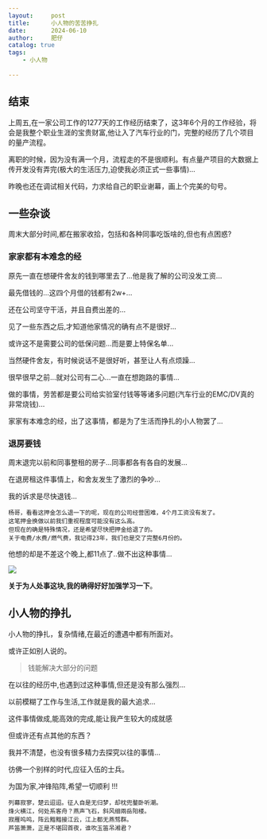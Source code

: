 ```yaml
---
layout:     post
title:      小人物的苦苦挣扎
date:       2024-06-10
author:     肥仔
catalog: true
tags:
    - 小人物
    
--- 
```


## 结束

上周五,在一家公司工作的1277天的工作经历结束了，这3年6个月的工作经验，将会是我整个职业生涯的宝贵财富,他让入了汽车行业的门，完整的经历了几个项目的量产流程。

离职的时候，因为没有满一个月，流程走的不是很顺利。有点量产项目的大数据上传开发没有弄完(极大的生活压力,迫使我必须正式一些事情)...

昨晚也还在调试相关代码，力求给自己的职业谢幕，画上个完美的句号。

## 一些杂谈

周末大部分时间,都在搬家收拾，包括和各种同事吃饭啥的,但也有点困惑?

### 家家都有本难念的经

原先一直在想硬件舍友的钱到哪里去了...他是我了解的公司没发工资...

最先借钱的...这四个月借的钱都有2w+...

还在公司坚守干活，并且自费出差的...

见了一些东西之后,才知道他家情况的确有点不是很好...

或许这不是需要公司的低保问题...而是要上特保名单...

当然硬件舍友，有时候说话不是很好听，甚至让人有点烦躁...

很早很早之前...就对公司有二心...一直在想跑路的事情...

做的事情，劳苦都是要公司给实验室付钱等等诸多问题(汽车行业的EMC/DV真的非常烧钱)...

家家有本难念的经，出了这事情，都是为了生活而挣扎的小人物罢了...

### 退房要钱

周末退完以前和同事整租的房子...同事都各有各自的发展...

在退房租这件事情上，和舍友发生了激烈的争吵...

我的诉求是尽快退钱...

```
杨哥，看看这押金怎么退一下的呢，现在的公司经营困难，4个月工资没有发了。
这笔押金换做以前我们重视程度可能没有这么高。
但现在的确是特殊情况，还是希望尽快把押金给退了的。
关于电费/水费/燃气费，我记得23年，我们也是交了完整6月份的。
```

他想的却是不差这个晚上,都11点了..做不出这种事情...

<img src ="https://daniao2017.github.io/img/in_post/工作经验/时间.png">


**关于为人处事这块,我的确得好好加强学习一下**。


## 小人物的挣扎

小人物的挣扎，复杂情绪,在最近的遭遇中都有所面对。

或许正如别人说的。

>钱能解决大部分的问题

在以往的经历中,也遇到过这种事情,但还是没有那么强烈...

以前模糊了工作与生活,工作就是我的最大追求...

这件事情做成,能高效的完成,能让我产生较大的成就感

但或许还有点其他的东西？

我并不清楚，也没有很多精力去探究以往的事情...

彷佛一个别样的时代,应征入伍的士兵。

为国为家,冲锋陷阵,希望一切顺利 !!!

```
列幕寂寥，楚云迢迢。征人自是无归梦，却枕兜鍪卧听潮。
烽火横江，何处系客舟？燕声飞石，斜风细兩岳阳楼。
寂雁呜呜，阵云黯黯接江云，江上都无燕骛群。
芦笛萧萧，正是不堪回首夜，谁吹玉笛吊湘君？
```
